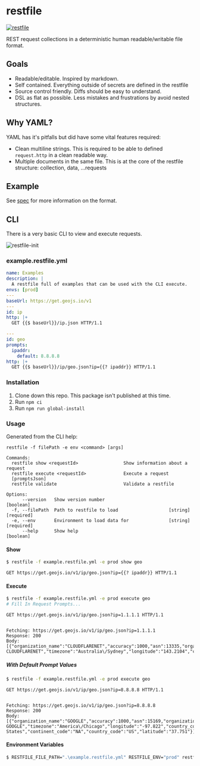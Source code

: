 # restfile

[![restfile](https://github.com/testingrequired/restfile-ts/actions/workflows/ci.yml/badge.svg)](https://github.com/testingrequired/restfile-ts/actions/workflows/ci.yml)

REST request collections in a deterministic human readable/writable file format.

## Goals

- Readable/editable. Inspired by markdown.
- Self contained. Everything outside of secrets are defined in the restfile
- Source control friendly. Diffs should be easy to understand.
- DSL as flat as possible. Less mistakes and frustrations by avoid nested structures.

## Why YAML?

YAML has it's pitfalls but did have some vital features required:

- Clean multiline strings. This is required to be able to defined `request.http` in a clean readable way.
- Multiple documents in the same file. This is at the core of the restfile structure: collection, data, ...requests

## Example

See [spec](SPEC.md) for more information on the format.

## CLI

There is a very basic CLI to view and execute requests.

![restfile-init](https://user-images.githubusercontent.com/728215/159113248-f365c185-76c8-44b4-ae77-5aca955e31ae.gif)

### example.restfile.yml

<!-- prettier-ignore -->
```yaml
name: Examples
description: |
  A restfile full of examples that can be used with the CLI execute.
envs: [prod]
---
baseUrl: https://get.geojs.io/v1
---
id: ip
http: |+
  GET {{$ baseUrl}}/ip.json HTTP/1.1

---
id: geo
prompts:
  ipaddr:
    default: 8.8.8.8
http: |+
  GET {{$ baseUrl}}/ip/geo.json?ip={{? ipaddr}} HTTP/1.1


```

### Installation

1. Clone down this repo. This package isn't published at this time.
2. Run `npm ci`
3. Run `npm run global-install`

### Usage

Generated from the CLI help:

```
restfile -f filePath -e env <command> [args]

Commands:
  restfile show <requestId>                 Show information about a request
  restfile execute <requestId>              Execute a request
  [promptsJson]
  restfile validate                         Validate a restfile

Options:
      --version   Show version number                                  [boolean]
  -f, --filePath  Path to restfile to load                   [string] [required]
  -e, --env       Environment to load data for               [string] [required]
      --help      Show help                                            [boolean]
```

#### Show

```bash
$ restfile -f example.restfile.yml -e prod show geo
```

```
GET https://get.geojs.io/v1/ip/geo.json?ip={{? ipaddr}} HTTP/1.1
```

#### Execute

```bash
$ restfile -f example.restfile.yml -e prod execute geo
# Fill In Request Prompts...
```

```
GET https://get.geojs.io/v1/ip/geo.json?ip=1.1.1.1 HTTP/1.1


Fetching: https://get.geojs.io/v1/ip/geo.json?ip=1.1.1.1
Response: 200
Body:
[{"organization_name":"CLOUDFLARENET","accuracy":1000,"asn":13335,"organization":"AS13335 CLOUDFLARENET","timezone":"Australia\/Sydney","longitude":"143.2104","country_code3":"AUS","area_code":"0","ip":"1.1.1.1","country":"Australia","continent_code":"OC","country_code":"AU","latitude":"-33.494"}]
```

##### With Default Prompt Values

```bash
$ restfile -f example.restfile.yml -e prod execute geo
```

```
GET https://get.geojs.io/v1/ip/geo.json?ip=8.8.8.8 HTTP/1.1


Fetching: https://get.geojs.io/v1/ip/geo.json?ip=8.8.8.8
Response: 200
Body:
[{"organization_name":"GOOGLE","accuracy":1000,"asn":15169,"organization":"AS15169 GOOGLE","timezone":"America\/Chicago","longitude":"-97.822","country_code3":"USA","area_code":"0","ip":"8.8.8.8","country":"United States","continent_code":"NA","country_code":"US","latitude":"37.751"}]
```

#### Environment Variables

```bash
$ RESTFILE_FILE_PATH=".\example.restfile.yml" RESTFILE_ENV="prod" restfile show ip
```
